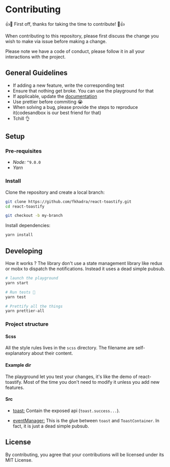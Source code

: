 # Contributing 

:+1::tada: First off, thanks for taking the time to contribute! :tada::+1:

When contributing to this repository, please first discuss the change you wish to make via issue before making a change. 

Please note we have a code of conduct, please follow it in all your interactions with the project.

## General Guidelines

- If adding a new feature, write the corresponding test
- Ensure that nothing get broke. You can use the playground for that
- If applicable, update the [documentation](https://github.com/fkhadra/react-toastify-doc)
- Use prettier before commiting 😭
- When solving a bug, please provide the steps to reproduce it(codesandbox is our best friend for that)
- Tchill 👌

## Setup

### Pre-requisites

- *Node:* `^9.0.0`
- *Yarn*

### Install

Clone the repository and create a local branch:

```sh
git clone https://github.com/fkhadra/react-toastify.git
cd react-toastify

git checkout -b my-branch
```

Install dependencies:

```sh
yarn install
```

## Developing

How it works ? The library don't use a state management library like redux or mobx to dispatch the notifications. Instead it uses a dead simple pubsub.


```sh
# launch the playground
yarn start

# Run tests 💩
yarn test

# Prettify all the things
yarn prettier-all
```

### Project structure

#### Scss

All the style rules lives in the `scss` directory. The filename are self-explanatory about their content. 

#### Example dir

The playground let you test your changes, it's like the demo of react-toastify. Most of the time you don't need to modify it unless you add new features.

#### Src

- [toast:](https://github.com/fkhadra/react-toastify/blob/master/src/core/toast.tsx) Contain the exposed api (`toast.success...`).

- [eventManager:](https://github.com/fkhadra/react-toastify/blob/master/src/core/eventManager.ts) 
This is the glue between `toast` and `ToastContainer`. In fact, it is just a dead simple pubsub.

## License
By contributing, you agree that your contributions will be licensed under its MIT License.